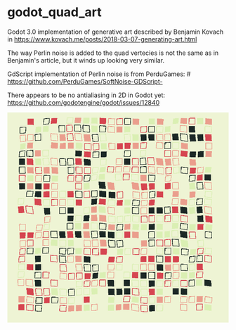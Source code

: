 # godot_quad_art

Godot 3.0 implementation of generative art described by Benjamin Kovach in https://www.kovach.me/posts/2018-03-07-generating-art.html

The way Perlin noise is added to the quad vertecies is not the same as in Benjamin's article, but it winds up looking very similar.

GdScript implementation of Perlin noise is from PerduGames: # https://github.com/PerduGames/SoftNoise-GDScript-

There appears to be no antialiasing in 2D in Godot yet: https://github.com/godotengine/godot/issues/12840

![screenshot](screenshot.png)
